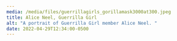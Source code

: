 ```yaml
---
media: /media/files/guerrillagirls_gorillamask3000at300.jpeg
title: Alice Neel, Guerrilla Girl
alt: "A portrait of Guerrilla Girl member Alice Neel. "
date: 2022-04-29T12:34:00-0500
---
```

